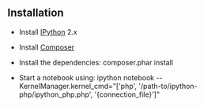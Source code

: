 Installation
------------

* Install [IPython](http://ipython.org) 2.x
* Install [Composer](https://getcomposer.org/)
* Install the dependencies:
  composer.phar install

* Start a notebook using:
  ipython notebook --KernelManager.kernel_cmd="['php', '/path-to/ipython-php/ipython_php.php', '{connection_file}']"
